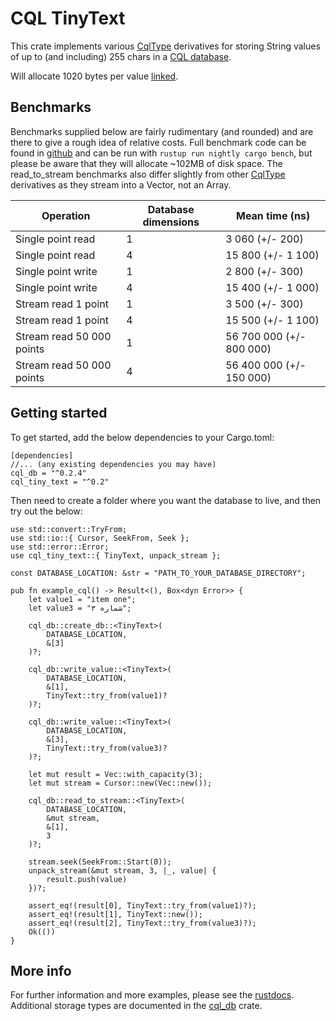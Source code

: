 # CQL TinyText
This crate implements various [CqlType](https://docs.rs/cql_model/0.2/cql_model/trait.CqlType.html) derivatives for storing String values of up to (and including) 255 chars in a
[CQL database](https://docs.rs/cql_db/0.2/cql_db/).

Will allocate 1020 bytes per value [linked](https://docs.rs/cql_db/0.2/cql_db/fn.link_dimensions.html).

## Benchmarks
Benchmarks supplied below are fairly rudimentary (and rounded) and are there to give a rough idea of relative costs.
Full benchmark code can be found in [github](https://github.com/AndrewSisley/CQLDb/tree/master/cql_storage_types/cql_tiny_text) and can be run with
`rustup run nightly cargo bench`, but please be aware that they will allocate ~102MB of disk space.  The read_to_stream benchmarks also differ slightly from
other [CqlType](https://docs.rs/cql_model/0.2/cql_model/trait.CqlType.html) derivatives as they stream into a Vector, not an Array.

Operation | Database dimensions | Mean time (ns)
--- | --- | ---
Single point read | 1 | 3 060 (+/- 200)
Single point read | 4 | 15 800 (+/- 1 100)
Single point write | 1 | 2 800 (+/- 300)
Single point write | 4 | 15 400 (+/- 1 000)
Stream read 1 point | 1 | 3 500 (+/- 300)
Stream read 1 point | 4 | 15 500 (+/- 1 100)
Stream read 50 000 points | 1 | 56 700 000 (+/- 800 000)
Stream read 50 000 points | 4 | 56 400 000 (+/- 150 000)

## Getting started
To get started, add the below dependencies to your Cargo.toml:

```
[dependencies]
//... (any existing dependencies you may have)
cql_db = "^0.2.4"
cql_tiny_text = "^0.2"
```

Then need to create a folder where you want the database to live, and then try out the below:

```
use std::convert::TryFrom;
use std::io::{ Cursor, SeekFrom, Seek };
use std::error::Error;
use cql_tiny_text::{ TinyText, unpack_stream };

const DATABASE_LOCATION: &str = "PATH_TO_YOUR_DATABASE_DIRECTORY";

pub fn example_cql() -> Result<(), Box<dyn Error>> {
    let value1 = "item one";
    let value3 = "شماره ۳";

    cql_db::create_db::<TinyText>(
        DATABASE_LOCATION,
        &[3]
    )?;

    cql_db::write_value::<TinyText>(
        DATABASE_LOCATION,
        &[1],
        TinyText::try_from(value1)?
    )?;

    cql_db::write_value::<TinyText>(
        DATABASE_LOCATION,
        &[3],
        TinyText::try_from(value3)?
    )?;

    let mut result = Vec::with_capacity(3);
    let mut stream = Cursor::new(Vec::new());

    cql_db::read_to_stream::<TinyText>(
        DATABASE_LOCATION,
        &mut stream,
        &[1],
        3
    )?;

    stream.seek(SeekFrom::Start(0));
    unpack_stream(&mut stream, 3, |_, value| {
        result.push(value)
    })?;

    assert_eq!(result[0], TinyText::try_from(value1)?);
    assert_eq!(result[1], TinyText::new());
    assert_eq!(result[2], TinyText::try_from(value3)?);
    Ok(())
}
```

## More info
For further information and more examples, please see the [rustdocs](https://docs.rs/cql_tiny_text).  Additional storage types are documented in the [cql_db](https://crates.io/crates/cql_db) crate.
